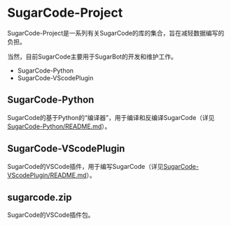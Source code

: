 # SugarCode-Project
SugarCode-Project是一系列有关SugarCode的库的集合，旨在减轻数据编写的负担。

当然，目前SugarCode主要用于SugarBot的开发和维护工作。
- SugarCode-Python
- SugarCode-VScodePlugin
## SugarCode-Python
SugarCode的基于Python的“编译器”，用于编译和反编译SugarCode（详见[SugarCode-Python/README.md](https://github.com/Monody-S/SugarCode-Project/blob/main/SugarCode-Python/README.md)）。
## SugarCode-VScodePlugin
SugarCode的VSCode插件，用于编写SugarCode（详见[SugarCode-VScodePlugin/README.md](https://github.com/Monody-S/SugarCode-Project/blob/main/SugarCode-VScodePlugin/README.md)）。
## sugarcode.zip
SugarCode的VSCode插件包。
